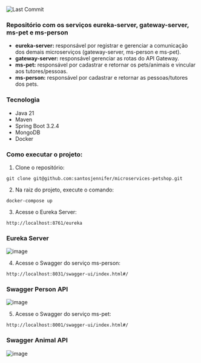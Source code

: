 ![Last Commit](https://img.shields.io/github/last-commit/santosjennifer/microservices-petshop)

### Repositório com os serviços eureka-server, gateway-server, ms-pet e ms-person

- **eureka-server:** responsável por registrar e gerenciar a comunicação dos demais microserviços (gateway-server, ms-person e ms-pet).
- **gateway-server:** responsável gerenciar as rotas do API Gateway.
- **ms-pet:** responsável por cadastrar e retornar os pets/animais e vincular aos tutores/pessoas.
- **ms-person:** responsável por cadastrar e retornar as pessoas/tutores dos pets.
  
### Tecnologia

- Java 21
- Maven
- Spring Boot 3.2.4
- MongoDB
- Docker

### Como executar o projeto:

1. Clone o repositório:
```
git clone git@github.com:santosjennifer/microservices-petshop.git
```

2. Na raiz do projeto, execute o comando:
```
docker-compose up
```

3. Acesse o Eureka Server:
```
http://localhost:8761/eureka
```
### Eureka Server
![image](https://github.com/santosjennifer/microservices-petshop/assets/90192611/607d02e5-eddd-4ad4-a1b0-ce1520c3a7fe)

4. Acesse o Swagger do serviço ms-person:
```
http://localhost:8031/swagger-ui/index.html#/
```
### Swagger Person API
![image](https://github.com/santosjennifer/microservices-petshop/assets/90192611/9ec9019c-a85f-49df-96b6-86cd8dbd12a1)

5. Acesse o Swagger do serviço ms-pet:
```
http://localhost:8001/swagger-ui/index.html#/
```
### Swagger Animal API
![image](https://github.com/santosjennifer/microservices-petshop/assets/90192611/a76607ef-27fc-4c16-8ad9-4c57572007a5)


